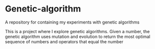 # Genetic-algorithm
A repository for containing my experiments with genetic algorithms

This is a project where I explore genetic algorithms.
Given a number, the genetic algorithm uses mutation and evolution to return the most optimal sequence of numbers and operators that equal the number
